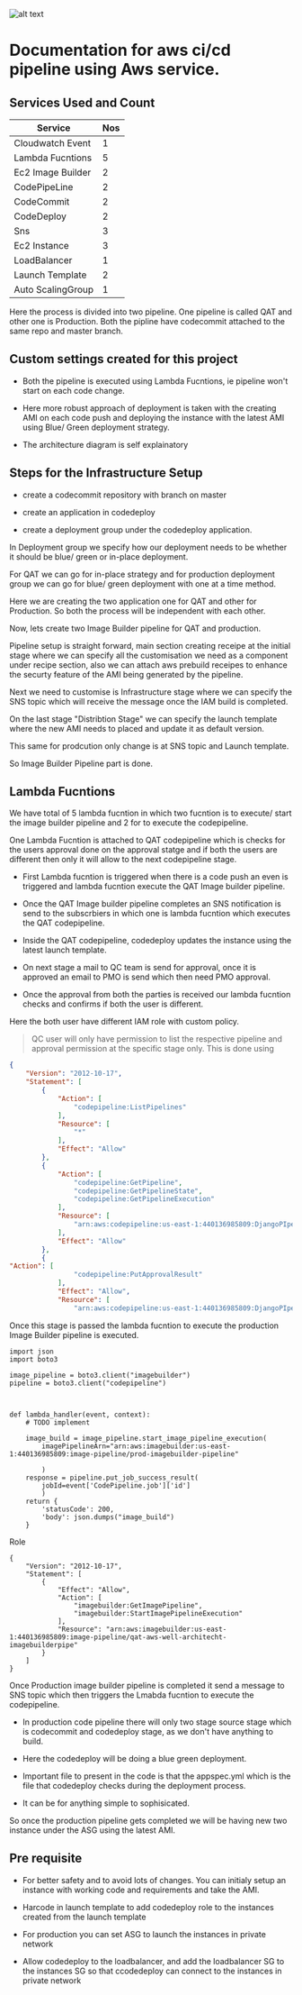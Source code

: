 ![alt text](https://github.com/arislanIOT/aws-well-architect-ci-cd/blob/master/AwsCiCD-2-2.png?raw=true)

# Documentation for aws ci/cd pipeline using Aws service. 

## Services Used and Count

| Service          |  Nos |
|------------------|------|     
| Cloudwatch Event | 1    |
| Lambda Fucntions | 5    |
| Ec2 Image Builder| 2    |
| CodePipeLine     | 2    |
| CodeCommit       | 2    |
| CodeDeploy       | 2    |
| Sns              | 3    |
| Ec2 Instance     | 3    |
| LoadBalancer     | 1    |
| Launch Template  | 2    |
| Auto ScalingGroup| 1    |




Here the process is divided into two pipeline. One pipeline is called QAT and other one is Production. Both the pipline have codecommit attached to the same repo and master branch. 

## Custom settings created for this project

- Both the pipeline is executed using Lambda Fucntions, ie pipeline won't start on each code change. 

- Here more robust approach of deployment is taken with the creating AMI on each code push and deploying the instance with the latest AMI using Blue/ Green deployment strategy. 

- The architecture diagram is self explainatory

## Steps for the Infrastructure Setup

- create a codecommit repository with branch on master 

- create an application in codedeploy

- create a deployment group under the codedeploy application.

In Deployment group we specify how our deployment needs to be whether it should be blue/ green or in-place deployment. 

For QAT we can go for in-place strategy and for production deployment group we can go for blue/ green deployment with one at a time method. 

Here we are creating the two application one for QAT and other for Production. So both the process will be independent with each other. 

Now, lets create two Image Builder pipeline for QAT and production. 

Pipeline setup is straight forward, main section
creating receipe at the initial stage where we can specify all the customisation we need as a component under recipe section, also we can attach aws prebuild receipes to enhance the securty feature of the AMI being generated by the pipeline. 

Next we need to customise is Infrastructure stage where we can specify the SNS topic which will receive the message once the IAM build is completed. 

On the last stage "Distribtion Stage" we can specify the launch template where the new AMI needs to placed and update it as default version. 

This same for prodcution only change is at SNS topic and Launch template. 

So Image Builder Pipeline part is done. 

## Lambda Fucntions

We have total of 5 lambda fucntion in which two fucntion is to execute/ start the image builder pipeline and 2 for to execute the codepipeline. 

One Lambda Fucntion is attached to QAT codepipeline which is checks for the users approval done on the approval statge and if both the users are different then only it will allow to the next codepipeline stage. 

- First Lambda fucntion is triggered when there is a code push an even is triggered and lambda fucntion execute the QAT Image builder pipeline. 

- Once the QAT Image builder pipeline completes an SNS notification is send to the subscrbiers in which one is lambda fucntion which executes the QAT codepipeline. 

- Inside the QAT codepipeline, codedeploy updates the instance using the latest launch template. 

- On next stage a  mail to QC team is send for approval, once it is approved an email to PMO is send which then need PMO approval. 

- Once the approval from both the parties is received our lambda fucntion checks and confirms if both the user is different. 

Here the both user have different IAM role with custom policy. 
> QC user will only have permission to list the respective pipeline and approval permission at the specific stage only. This is done using

```json
{
    "Version": "2012-10-17",
    "Statement": [
        {
            "Action": [
                "codepipeline:ListPipelines"
            ],
            "Resource": [
                "*"
            ],
            "Effect": "Allow"
        },
        {
            "Action": [
                "codepipeline:GetPipeline",
                "codepipeline:GetPipelineState",
                "codepipeline:GetPipelineExecution"
            ],
            "Resource": [
                "arn:aws:codepipeline:us-east-1:440136985809:DjangoPIpeLine"
            ],
            "Effect": "Allow"
        },
        {
"Action": [
                "codepipeline:PutApprovalResult"
            ],
            "Effect": "Allow",
            "Resource": [
                "arn:aws:codepipeline:us-east-1:440136985809:DjangoPIpeLine/ProdcutionApproval/Approval-QT"
```

Once this stage is passed the lambda fucntion to execute the production Image Builder pipeline is executed. 

```
import json
import boto3

image_pipeline = boto3.client("imagebuilder")
pipeline = boto3.client("codepipeline")



def lambda_handler(event, context):
    # TODO implement
    
    image_build = image_pipeline.start_image_pipeline_execution(
        imagePipelineArn="arn:aws:imagebuilder:us-east-1:440136985809:image-pipeline/prod-imagebuilder-pipeline"
        
        )
    response = pipeline.put_job_success_result(
        jobId=event['CodePipeline.job']['id']
        )
    return {
        'statusCode': 200,
        'body': json.dumps("image_build")
    }
```

Role

```
{
    "Version": "2012-10-17",
    "Statement": [
        {
            "Effect": "Allow",
            "Action": [
                "imagebuilder:GetImagePipeline",
                "imagebuilder:StartImagePipelineExecution"
            ],
            "Resource": "arn:aws:imagebuilder:us-east-1:440136985809:image-pipeline/qat-aws-well-architecht-imagebuilderpipe"
        }
    ]
}
```

Once Production image builder pipeline is completed it send a message to SNS topic which then triggers the Lmabda fucntion to execute the codepipeline. 

- In production code pipeline there will only two stage source stage which is codecommit and codedeploy stage, as we don't have anything to build. 

- Here the codedeploy will be doing a blue green deployment. 

- Important file to present in the code is that the appspec.yml which is the file that codedeploy checks during the deployment process. 

- It can be for anything simple to sophisicated. 

So once the production pipeline gets completed we will be having new two instance under the ASG using the latest AMI. 

## Pre requisite 

- For better safety and to avoid lots of changes. You can initialy setup an instance with working code and requirements and take the AMI. 

- Harcode in launch template to add codedeploy role to the instances created from the launch template

- For production you can set ASG to launch the instances in private network 

- Allow codedeploy to the loadbalancer, and add the loadbalancer SG to the instances SG so that ccodedeploy can connect to the instances in private network 


